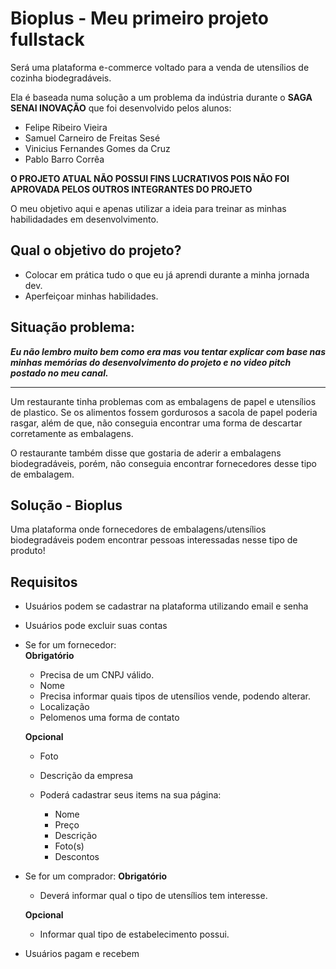 # Bioplus - Meu primeiro projeto fullstack

Será uma plataforma e-commerce voltado para a venda de utensílios de cozinha biodegradáveis.

Ela é baseada numa solução a um problema da indústria durante o **SAGA SENAI INOVAÇÃO** que foi desenvolvido pelos alunos:

- Felipe Ribeiro Vieira
- Samuel Carneiro de Freitas Sesé
- Vinicius Fernandes Gomes da Cruz
- Pablo Barro Corrêa

**O PROJETO ATUAL NÃO POSSUI FINS LUCRATIVOS POIS NÃO FOI APROVADA PELOS OUTROS INTEGRANTES DO PROJETO**

O meu objetivo aqui e apenas utilizar a ideia para treinar as minhas habilidadades em desenvolvimento.

## Qual o objetivo do projeto?

- Colocar em prática tudo o que eu já aprendi durante a minha jornada dev.
- Aperfeiçoar minhas habilidades.

## Situação problema:

_**Eu não lembro muito bem como era mas vou tentar explicar com base nas minhas memórias do desenvolvimento do projeto e no video pitch postado no meu canal.**_

---

Um restaurante tinha problemas com as embalagens de papel e utensílios de plastico. Se os alimentos fossem gordurosos a sacola de papel poderia rasgar, além de que, não conseguia encontrar uma forma de descartar corretamente as embalagens.

O restaurante também disse que gostaria de aderir a embalagens biodegradáveis, porém, não conseguia encontrar fornecedores desse tipo de embalagem.

## Solução - Bioplus

Uma plataforma onde fornecedores de embalagens/utensílios biodegradáveis podem encontrar pessoas interessadas nesse tipo de produto!

## Requisitos

- Usuários podem se cadastrar na plataforma utilizando email e senha
- Usuários pode excluir suas contas
- Se for um fornecedor:   
    **Obrigatório**
    - Precisa de um CNPJ válido.
    - Nome
    - Precisa informar quais tipos de utensílios vende, podendo alterar.
    - Localização
    - Pelomenos uma forma de contato

    **Opcional**
    - Foto
    - Descrição da empresa

    - Poderá cadastrar seus items na sua página: 
        - Nome 
        - Preço
        - Descrição
        - Foto(s)
        - Descontos
- Se for um comprador:
    **Obrigatório**
    - Deverá informar qual o tipo de utensílios tem interesse.
    
    **Opcional**
    - Informar qual tipo de estabelecimento possui.
- Usuários pagam e recebem
